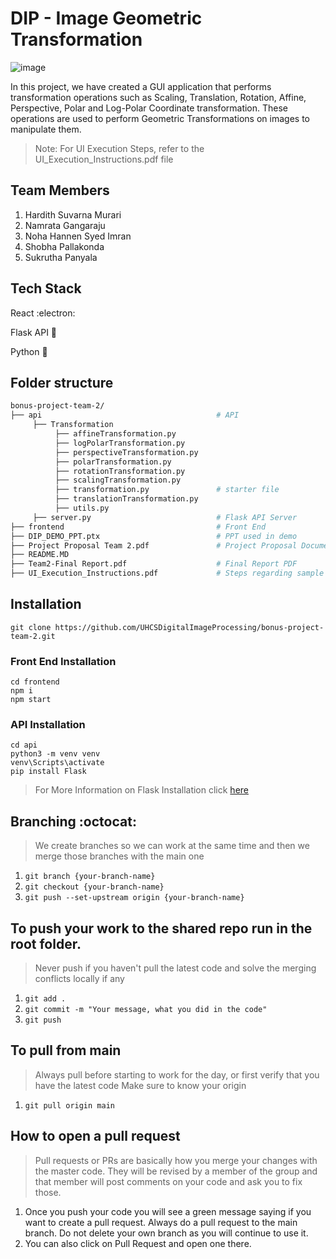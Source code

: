 # DIP - Image Geometric Transformation

![image](https://user-images.githubusercontent.com/14307773/145757544-f45fed1b-72c9-4f76-b899-7ef62304f6eb.png)

In this project, we have created a GUI application that performs transformation operations such as Scaling, Translation, Rotation, Affine, Perspective, Polar and Log-Polar Coordinate transformation. These operations are used to perform Geometric Transformations on images to manipulate them.
> Note: For UI Execution Steps, refer to the UI_Execution_Instructions.pdf file

## Team Members

1. Hardith Suvarna Murari
2. Namrata Gangaraju
3. Noha Hannen Syed Imran
4. Shobha Pallakonda
5. Sukrutha Panyala

## Tech Stack

React :electron:

Flask API :steam_locomotive:

Python :snake:

## Folder structure

```sh
bonus-project-team-2/
├── api                                       # API
     ├── Transformation
          ├── affineTransformation.py
          ├── logPolarTransformation.py
          ├── perspectiveTransformation.py
          ├── polarTransformation.py
          ├── rotationTransformation.py
          ├── scalingTransformation.py
          ├── transformation.py               # starter file
          ├── translationTransformation.py
          ├── utils.py                        
     ├── server.py                            # Flask API Server
├── frontend                                  # Front End
├── DIP_DEMO_PPT.ptx                          # PPT used in demo
├── Project Proposal Team 2.pdf               # Project Proposal Document
├── README.MD                                 
├── Team2-Final Report.pdf                    # Final Report PDF
├── UI_Execution_Instructions.pdf             # Steps regarding sample UI Execution workflow

```

## Installation

```
git clone https://github.com/UHCSDigitalImageProcessing/bonus-project-team-2.git
```

### Front End Installation
```
cd frontend
npm i
npm start
```
### API Installation
```
cd api
python3 -m venv venv
venv\Scripts\activate
pip install Flask
```
> For More Information on Flask Installation click [here](https://flask.palletsprojects.com/en/1.0.x/installation/)

## Branching :octocat:

> We create branches so we can work at the same time and then we merge those branches with the main one

1. `git branch {your-branch-name}`
2. `git checkout {your-branch-name}`
3. `git push --set-upstream origin {your-branch-name}`

## To push your work to the shared repo run in the root folder. 

> Never push if you haven't pull the latest code and solve the merging conflicts locally if any

1. `git add .`
2. `git commit -m "Your message, what you did in the code"`
3. `git push`

## To pull from main

> Always pull before starting to work for the day, or first verify that you have the latest code
> Make sure to know your origin

1. `git pull origin main`

## How to open a pull request

> Pull requests or PRs are basically how you merge your changes with the master code. They will be revised by a member of the group and that member will post comments on your code and ask you to fix those.

1. Once you push your code you will see a green message saying if you want to create a pull request. Always do a pull request to the main branch. Do not delete your own branch as you will continue to use it.
2. You can also click on Pull Request and open one there.
